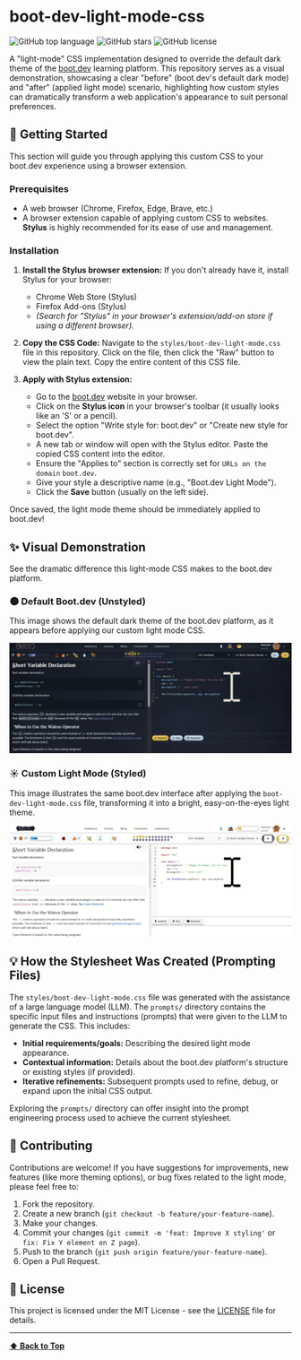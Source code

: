 # boot-dev-light-mode-css

![GitHub top language](https://img.shields.io/github/languages/top/ArmoredStone/boot-dev-light-mode-css?style=flat-square)
![GitHub stars](https://img.shields.io/github/stars/ArmoredStone/boot-dev-light-mode-css?style=flat-square)
![GitHub license](https://img.shields.io/github/license/ArmoredStone/boot-dev-light-mode-css?style=flat-square)

A "light-mode" CSS implementation designed to override the default dark theme of the [boot.dev](https://boot.dev) learning platform. This repository serves as a visual demonstration, showcasing a clear "before" (boot.dev's default dark mode) and "after" (applied light mode) scenario, highlighting how custom styles can dramatically transform a web application's appearance to suit personal preferences.

## 🚀 Getting Started

This section will guide you through applying this custom CSS to your boot.dev experience using a browser extension.

### Prerequisites

*   A web browser (Chrome, Firefox, Edge, Brave, etc.)
*   A browser extension capable of applying custom CSS to websites. **Stylus** is highly recommended for its ease of use and management.

### Installation

1.  **Install the Stylus browser extension:**
    If you don't already have it, install Stylus for your browser:
    *   Chrome Web Store (Stylus)
    *   Firefox Add-ons (Stylus)
    *   *(Search for "Stylus" in your browser's extension/add-on store if using a different browser).*

2.  **Copy the CSS Code:**
    Navigate to the `styles/boot-dev-light-mode.css` file in this repository. Click on the file, then click the "Raw" button to view the plain text. Copy the entire content of this CSS file.

3.  **Apply with Stylus extension:**
    *   Go to the [boot.dev](https://boot.dev) website in your browser.
    *   Click on the **Stylus icon** in your browser's toolbar (it usually looks like an 'S' or a pencil).
    *   Select the option "Write style for: boot.dev" or "Create new style for boot.dev".
    *   A new tab or window will open with the Stylus editor. Paste the copied CSS content into the editor.
    *   Ensure the "Applies to" section is correctly set for `URLs on the domain` `boot.dev`.
    *   Give your style a descriptive name (e.g., "Boot.dev Light Mode").
    *   Click the **Save** button (usually on the left side).

Once saved, the light mode theme should be immediately applied to boot.dev!

## ✨ Visual Demonstration

See the dramatic difference this light-mode CSS makes to the boot.dev platform.

### 🌑 Default Boot.dev (Unstyled)

This image shows the default dark theme of the boot.dev platform, as it appears before applying our custom light mode CSS.

![Default Boot.dev Theme](docs/images/unstyled.png)

### ☀️ Custom Light Mode (Styled)

This image illustrates the same boot.dev interface after applying the `boot-dev-light-mode.css` file, transforming it into a bright, easy-on-the-eyes light theme.

![Custom Light Mode Theme](docs/images/styled.png)

## 💡 How the Stylesheet Was Created (Prompting Files)

The `styles/boot-dev-light-mode.css` file was generated with the assistance of a large language model (LLM). The `prompts/` directory contains the specific input files and instructions (prompts) that were given to the LLM to generate the CSS. This includes:

*   **Initial requirements/goals:** Describing the desired light mode appearance.
*   **Contextual information:** Details about the boot.dev platform's structure or existing styles (if provided).
*   **Iterative refinements:** Subsequent prompts used to refine, debug, or expand upon the initial CSS output.

Exploring the `prompts/` directory can offer insight into the prompt engineering process used to achieve the current stylesheet.


## 🤝 Contributing

Contributions are welcome! If you have suggestions for improvements, new features (like more theming options), or bug fixes related to the light mode, please feel free to:

1.  Fork the repository.
2.  Create a new branch (`git checkout -b feature/your-feature-name`).
3.  Make your changes.
4.  Commit your changes (`git commit -m 'feat: Improve X styling'` or `fix: Fix Y element on Z page`).
5.  Push to the branch (`git push origin feature/your-feature-name`).
6.  Open a Pull Request.

## 📜 License

This project is licensed under the MIT License - see the [LICENSE](LICENSE) file for details.

---

**[⬆ Back to Top](#boot-dev-light-mode-css)**